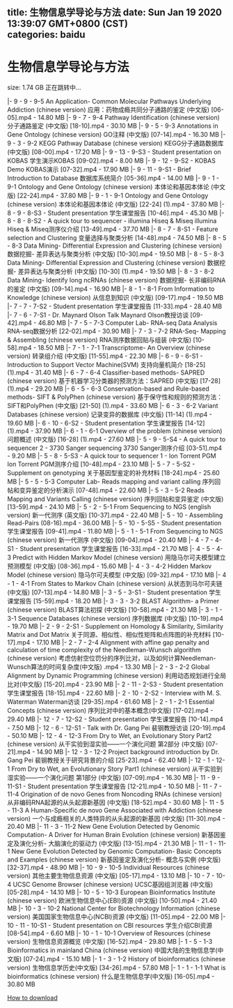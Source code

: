 
title: 生物信息学导论与方法
date: Sun Jan 19 2020 13:39:07 GMT+0800 (CST)    
categories: baidu
---

# 生物信息学导论与方法
size: 1.74 GB
 正在跳转中...
 
|- 9 - 9 - 9-5 An Application- Common Molecular Pathways Underlying Addiction (chinese version) 应用：药物成瘾共同分子通路的鉴定 (中文版) [06-05].mp4 - 14.80 MB
|- 9 - 7 - 9-4 Pathway Identification (chinese version) 分子通路鉴定 (中文版) [18-10].mp4 - 30.10 MB
|- 9 - 5 - 9-3 Annotations in Gene Ontology (chinese version) GO注释 (中文版) [07-14].mp4 - 16.30 MB
|- 9 - 3 - 9-2 KEGG Pathway Database (chinese version) KEGG分子通路数据库 (中文版) [08-00].mp4 - 17.20 MB
|- 9 - 13 - 9-S3 - Student presentation on KOBAS 学生演示KOBAS [09-02].mp4 - 8.00 MB
|- 9 - 12 - 9-S2 - KOBAS Demo KOBAS演示 [07-32].mp4 - 17.90 MB
|- 9 - 11 - 9-S1 - Brief Introduction to Database 数据库系统简介 [05-36].mp4 - 14.00 MB
|- 9 - 1 - 9-1 Ontology and Gene Ontology (chinese version) 本体论和基因本体论 (中文版) [22-24].mp4 - 37.80 MB
|- 9 - 1 - 9-1 Ontology and Gene Ontology (chinese version) 本体论和基因本体论 (中文版) [22-24] (1).mp4 - 37.80 MB
|- 8 - 9 - 8-S3 - Student presentation 学生课堂报告 [10-46].mp4 - 45.30 MB
|- 8 - 8 - 8-S2 - A quick tour to sequencer - illumina Hiseq & Miseq    illumina Hiseq & Miseq测序仪介绍 [13-49].mp4 - 37.70 MB
|- 8 - 7 - 8-S1 - Feature selection and Clustering 变量选择与聚类分析 [14-48].mp4 - 74.50 MB
|- 8 - 5 - 8-3 Data Mining- Differential Expression and Clustering (chinese version) 数据挖掘- 差异表达与聚类分析 (中文版) [10-30].mp4 - 19.50 MB
|- 8 - 5 - 8-3 Data Mining- Differential Expression and Clustering (chinese version) 数据挖掘- 差异表达与聚类分析 (中文版) [10-30] (1).mp4 - 19.50 MB
|- 8 - 3 - 8-2 Data Mining- Identify long ncRNAs (chinese version) 数据挖掘- 长非编码RNA的鉴定 (中文版) [09-14].mp4 - 16.90 MB
|- 8 - 1 - 8-1 From Information to Knowledge (chinese version) 从信息到知识 (中文版) [09-17].mp4 - 19.50 MB
|- 7 - 7 - 7-S2 - Student presentation 学生课堂报告 [11-33].mp4 - 28.40 MB
|- 7 - 6 - 7-S1 - Dr. Maynard Olson Talk Maynard Olson教授访谈 [09-42].mp4 - 46.80 MB
|- 7 - 5 - 7-3 Computer Lab- RNA-seq Data Analysis RNA-seq数据分析 [22-02].mp4 - 30.90 MB
|- 7 - 3 - 7-2 RNA-Seq- Mapping & Assembling (chinese version) RNA测序数据回贴与组装 (中文版) [10-58].mp4 - 18.50 MB
|- 7 - 1 - 7-1 Transcriptome- An Overview (chinese version) 转录组介绍 (中文版) [11-55].mp4 - 22.30 MB
|- 6 - 9 - 6-S1 - Introduction to Support Vector Machine(SVM) 支持向量机简介 [18-25] (1).mp4 - 31.40 MB
|- 6 - 7 - 6-4 Classifier-based methods- SAPRED (chinese version)  基于机器学习分类器的预测方法：SAPRED (中文版) [17-28] (1).mp4 - 29.20 MB
|- 6 - 5 - 6-3 Conservation-based and Rule-based methods- SIFT & PolyPhen (chinese version) 基于保守性和规则的预测方法：SIFT和PolyPhen (中文版) [21-50] (1).mp4 - 33.60 MB
|- 6 - 3 - 6-2 Variant Databases (chinese version) 记录变异的数据库 (中文版) [11-14] (1).mp4 - 19.60 MB
|- 6 - 10 - 6-S2 - Student presentation 学生课堂报告 [14-12] (1).mp4 - 37.90 MB
|- 6 - 1 - 6-1 Overview of the problem (chinese version) 问题概述 (中文版) [16-28] (1).mp4 - 27.60 MB
|- 5 - 9 - 5-S4 - A quick tour to sequencer 2 - 3730 Sanger sequencing    3730 Sanger测序介绍 [03-51].mp4 - 9.20 MB
|- 5 - 8 - 5-S3 - A quick tour to sequencer 1 - Ion Torrent PGM      Ion Torrent PGM测序介绍 [10-48].mp4 - 23.10 MB
|- 5 - 7 - 5-S2 - Supplement on genotyping 关于基因型鉴定的补充材料 [18-24].mp4 - 25.60 MB
|- 5 - 5 - 5-3 Computer Lab- Reads mapping and variant calling 序列回帖和变异鉴定的分析演示 [07-48].mp4 - 22.60 MB
|- 5 - 3 - 5-2 Reads Mapping and Variants Calling (chinese version) 序列回帖和变异鉴定 (中文版) [13-59].mp4 - 24.10 MB
|- 5 - 2 - 5-1 From Sequencing to NGS (english version) 新一代测序 (英文版) [10-37].mp4 - 22.40 MB
|- 5 - 10 - Assembling Read-Pairs (08-16).mp4 - 36.00 MB
|- 5 - 10 - 5-S5 - Student presentation 学生课堂报告 [09-41].mp4 - 11.80 MB
|- 5 - 1 - 5-1 From Sequencing to NGS (chinese version) 新一代测序 (中文版) [09-04].mp4 - 20.40 MB
|- 4 - 7 - 4-S1 - Student presentation 学生课堂报告 [16-33].mp4 - 21.70 MB
|- 4 - 5 - 4-3 Predict with Hidden Markov Model (chinese version) 用隐马尔可夫模型建立预测模型 (中文版) [08-36].mp4 - 15.60 MB
|- 4 - 3 - 4-2 Hidden Markov Model (chinese version) 隐马尔可夫模型 (中文版) [09-32].mp4 - 17.10 MB
|- 4 - 1 - 4-1 From States to Markov Chain (chinese version) 从状态到马尔可夫链 (中文版) [07-13].mp4 - 14.80 MB
|- 3 - 5 - 3-S1 - Student presentation 学生课堂报告 [15-59].mp4 - 18.20 MB
|- 3 - 3 - 3-2 BLAST Algorithm- a Primer (chinese version) BLAST算法初探 (中文版) [10-58].mp4 - 21.30 MB
|- 3 - 1 - 3-1 Sequence Databases (chinese version) 序列数据库 (中文版) [10-19].mp4 - 19.70 MB
|- 2 - 9 - 2-S1 - Supplement on Homology & Similarity, Similarity Matrix and Dot Matrix 关于同源、相似性、相似性矩阵和点阵图的补充材料 [10-17].mp4 - 17.10 MB
|- 2 - 7 - 2-4 Alignment with affine gap penalty and calculation of time complexity of the Needleman-Wunsch algorithm (chinese version) 考虑仿射空位罚分的序列比对，以及如何计算Needleman-Wunsch算法的时间复杂度(中文版) .mp4 - 13.30 MB
|- 2 - 3 - 2-2 Global Alignment by Dynamic Programming (chinese version) 利用动态规划进行全局比对(中文版) [15-20].mp4 - 23.90 MB
|- 2 - 11 - 2-S3 - Student presentation 学生课堂报告 [18-15].mp4 - 22.60 MB
|- 2 - 10 - 2-S2 - Interview with M. S. Waterman Waterman访谈 [29-35].mp4 - 61.60 MB
|- 2 - 1 - 2-1 Essential Concepts (chinese version) 序列比对中的基本概念(中文版) [17-02].mp4 - 29.40 MB
|- 12 - 7 - 12-S2 - Student presentation 学生课堂报告 [10-14].mp4 - 7.50 MB
|- 12 - 6 - 12-S1 - Talk with Dr. Gang Pei 裴钢教授访谈 [20-19].mp4 - 50.10 MB
|- 12 - 4 - 12-3 From Dry to Wet, an Evolutionary Story Part2  (chinese version) 从干实验到湿实验——一个演化问题 第2部分 (中文版) [07-21].mp4 - 14.90 MB
|- 12 - 3 - 12-2 Project background introduction by Dr. Gang Pei 裴钢教授关于研究背景的介绍 [25-23].mp4 - 62.40 MB
|- 12 - 1 - 12-1 From Dry to Wet, an Evolutionary Story Part1  (chinese version) 从干实验到湿实验——一个演化问题 第1部分 (中文版) [07-09].mp4 - 16.30 MB
|- 11 - 9 - 11-S1 - Student presentation 学生课堂报告 [12-21].mp4 - 10.50 MB
|- 11 - 7 - 11-4 Origination of de novo Genes from Noncoding RNAs  (chinese version) 从非编码RNA起源的从头起源新基因 (中文版) [18-52].mp4 - 30.60 MB
|- 11 - 5 - 11-3 A Human-Specific de novo Gene Associated with Addiction  (chinese version) 一个与成瘾相关的人类特异的从头起源的新基因 (中文版) [11-30].mp4 - 20.40 MB
|- 11 - 3 - 11-2 New Gene Evolution Detected by Genomic Computation- A Driver for Human Brain Evolution  (chinese version) 新基因鉴定及演化分析- 大脑演化的驱动力 (中文版) [13-15].mp4 - 21.30 MB
|- 11 - 1 - 11-1 New Gene Evolution Detected by Genomic Computation- Basic Concepts and Examples  (chinese version) 新基因鉴定及演化分析- 概念与实例 (中文版) [32-37].mp4 - 48.90 MB
|- 10 - 9 - 10-5 Individual Resources (chinese version) 其他主要生物信息资源 (中文版) [05-17].mp4 - 13.10 MB
|- 10 - 7 - 10-4 UCSC Genome Browser (chinese version) UCSC基因组浏览器 (中文版) [05-28].mp4 - 14.10 MB
|- 10 - 5 - 10-3 European Bioinformatics Institute (chinese version) 欧洲生物信息中心(EBI)资源 (中文版) [10-50].mp4 - 21.40 MB
|- 10 - 3 - 10-2 National Center for Biotechnology Information (chinese version) 美国国家生物信息中心(NCBI)资源 (中文版) [11-05].mp4 - 22.00 MB
|- 10 - 11 - 10-S1 - Student presentation on CBI resources 学生介绍CBI资源 [08-54].mp4 - 6.60 MB
|- 10 - 1 - 10-1 Overview of Resources (chinese version) 生物信息资源概览 (中文版) [16-52].mp4 - 29.80 MB
|- 1 - 5 - 1-3 Bioinformatics in mainland China (chinese version) 中国大陆的生物信息学(中文版) [07-24].mp4 - 15.10 MB
|- 1 - 3 - 1-2 History of bioinformatics (chinese version) 生物信息学历史(中文版) [34-26].mp4 - 57.80 MB
|- 1 - 1 - 1-1 What is bioinformatics (chinese version) 什么是生物信息学(中文版) [16-05].mp4 - 30.80 MB

[How to download](https://bpcam.bemobtrk.com/go/2ceec3aa-1ca2-46d6-b9ff-aaa5c184517c?jno=4302)